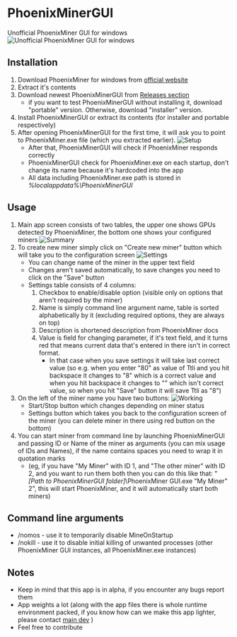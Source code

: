 # PhoenixMinerGUI

Unofficial PhoenixMiner GUI for windows
![Unofficial PhoenixMiner GUI for windows](/src/main/resources/icon.png?raw=true "Unofficial PhoenixMiner GUI for windows")

## Installation

1. Download PhoenixMiner for windows from [official website](https://phoenixminer.org)
2. Extract it's contents
3. Download newest PhoenixMinerGUI from [Releases section](https://github.com/KamilKurde/PhoenixMinerGUI/releases)
	* if you want to test PhoenixMinerGUI without installing it, download "portable" version. Otherwise, download "installer" version.
4. Install PhoenixMinerGUI or extract its contents (for installer and portable respectively)
5. After opening PhoenixMinerGUI for the first time, it will ask you to point to PhoenixMiner.exe file (which you extracted earlier).
   ![Setup](../assets/Setup.jpg?raw=true)
	* After that, PhoenixMinerGUI will check if PhoenixMiner responds correctly
	* PhoenixMinerGUI check for PhoenixMiner.exe on each startup, don't change its name because it's hardcoded into the app
	* All data including PhoenixMiner.exe path is stored in *%localappdata%\PhoenixMinerGUI*

## Usage

1. Main app screen consists of two tables, the upper one shows GPUs detected by PhoenixMiner, the bottom one shows your configured miners
   ![Summary](../assets/Summary.png?raw=true)
3. To create new miner simply click on "Create new miner" button which will take you to the configuration screen
   ![Settings](../assets/Settings.png?raw=true)
	* You can change name of the miner in the upper text field
	* Changes aren't saved automatically, to save changes you need to click on the "Save" button
	* Settings table consists of 4 columns:
		1. Checkbox to enable/disable option (visible only on options that aren't required by the miner)
		2. Name is simply command line argument name, table is sorted alphabetically by it (excluding required options, they are always on top)
		3. Description is shortened description from PhoenixMiner docs
		4. Value is field for changing parameter, if it's text field, and it turns red that means current data that's entered in there isn't in correct format.
			* In that case when you save settings it will take last correct value (so e.g. when you enter "80" as value of Ttli and you hit backspace it changes to "8" which is a correct value and when you hit backspace it changes to "" which isn't correct value, so when you hit "Save" button it will save Ttli as "8")
4. On the left of the miner name you have two buttons:
   ![Working](../assets/Working.png?raw=true)
	* Start/Stop button which changes depending on miner status
	* Settings button which takes you back to the configuration screen of the miner (you can delete miner in there using red button on the bottom)
5. You can start miner from command line by launching PhoenixMinerGUI and passing ID or Name of the miner as arguments (you can mix usage of IDs and Names), if the name contains spaces you need to wrap it in quotation marks
	* (eg, if you have "My Miner" with ID 1, and "The other miner" with ID 2, and you want to run them both then you can do this like that: "*[Path to PhoenixMinerGUI folder]*\PhoenixMiner GUI.exe "My Miner" 2", this will start PhoenixMiner, and it will automatically start both miners)

## Command line arguments

* /nomos - use it to temporarily disable MineOnStartup
* /nokill - use it to disable initial killing of unwanted processes (other PhoenixMiner GUI instances, all PhoenixMiner.exe instances)

## Notes

* Keep in mind that this app is in alpha, if you encounter any bugs report them
* App weights a lot (along with the app files there is whole runtime environment packed, if you know how can we make this app lighter, please contact [main dev](https://github.com/KamilKurde) )
* Feel free to contribute